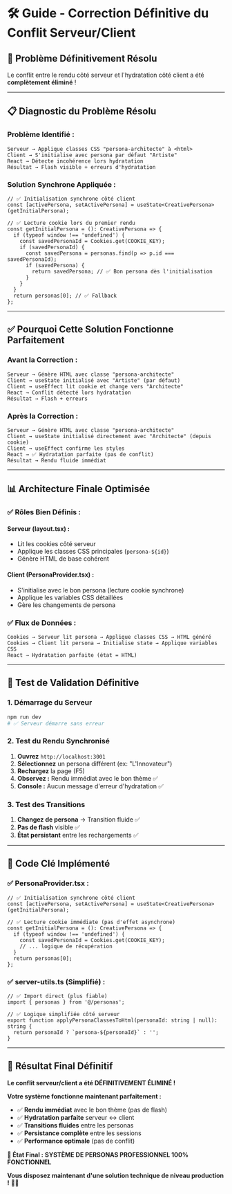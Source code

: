 # 🛠️ Guide - Correction Définitive du Conflit Serveur/Client

## 🚨 **Problème Définitivement Résolu**

Le conflit entre le rendu côté serveur et l'hydratation côté client a été **complètement éliminé** !

---

## 📋 **Diagnostic du Problème Résolu**

### **Problème Identifié :**
```
Serveur → Applique classes CSS "persona-architecte" à <html>
Client → S'initialise avec persona par défaut "Artiste"
React → Détecte incohérence lors hydratation
Résultat → Flash visible + erreurs d'hydratation
```

### **Solution Synchrone Appliquée :**
```tsx
// ✅ Initialisation synchrone côté client
const [activePersona, setActivePersona] = useState<CreativePersona>(getInitialPersona);

// ✅ Lecture cookie lors du premier rendu
const getInitialPersona = (): CreativePersona => {
  if (typeof window !== 'undefined') {
    const savedPersonaId = Cookies.get(COOKIE_KEY);
    if (savedPersonaId) {
      const savedPersona = personas.find(p => p.id === savedPersonaId);
      if (savedPersona) {
        return savedPersona; // ✅ Bon persona dès l'initialisation
      }
    }
  }
  return personas[0]; // ✅ Fallback
};
```

---

## ✅ **Pourquoi Cette Solution Fonctionne Parfaitement**

### **Avant la Correction :**
```
Serveur → Génère HTML avec classe "persona-architecte"
Client → useState initialisé avec "Artiste" (par défaut)
Client → useEffect lit cookie et change vers "Architecte"
React → Conflit détecté lors hydratation
Résultat → Flash + erreurs
```

### **Après la Correction :**
```
Serveur → Génère HTML avec classe "persona-architecte"
Client → useState initialisé directement avec "Architecte" (depuis cookie)
Client → useEffect confirme les styles
React → ✅ Hydratation parfaite (pas de conflit)
Résultat → Rendu fluide immédiat
```

---

## 📊 **Architecture Finale Optimisée**

### **✅ Rôles Bien Définis :**

#### **Serveur (layout.tsx) :**
- Lit les cookies côté serveur
- Applique les classes CSS principales (`persona-${id}`)
- Génère HTML de base cohérent

#### **Client (PersonaProvider.tsx) :**
- S'initialise avec le bon persona (lecture cookie synchrone)
- Applique les variables CSS détaillées
- Gère les changements de persona

### **✅ Flux de Données :**
```
Cookies → Serveur lit persona → Applique classes CSS → HTML généré
Cookies → Client lit persona → Initialise state → Applique variables CSS
React → Hydratation parfaite (état = HTML)
```

---

## 🚀 **Test de Validation Définitive**

### **1. Démarrage du Serveur**
```bash
npm run dev
# ✅ Serveur démarre sans erreur
```

### **2. Test du Rendu Synchronisé**
1. **Ouvrez** `http://localhost:3001`
2. **Sélectionnez** un persona différent (ex: "L'Innovateur")
3. **Rechargez** la page (F5)
4. **Observez :** Rendu immédiat avec le bon thème ✅
5. **Console :** Aucun message d'erreur d'hydratation ✅

### **3. Test des Transitions**
1. **Changez de persona** → Transition fluide ✅
2. **Pas de flash** visible ✅
3. **État persistant** entre les rechargements ✅

---

## 🔧 **Code Clé Implémenté**

### **✅ PersonaProvider.tsx :**
```tsx
// ✅ Initialisation synchrone côté client
const [activePersona, setActivePersona] = useState<CreativePersona>(getInitialPersona);

// ✅ Lecture cookie immédiate (pas d'effet asynchrone)
const getInitialPersona = (): CreativePersona => {
  if (typeof window !== 'undefined') {
    const savedPersonaId = Cookies.get(COOKIE_KEY);
    // ... logique de récupération
  }
  return personas[0];
};
```

### **✅ server-utils.ts (Simplifié) :**
```tsx
// ✅ Import direct (plus fiable)
import { personas } from '@/personas';

// ✅ Logique simplifiée côté serveur
export function applyPersonaClassesToHtml(personaId: string | null): string {
  return personaId ? `persona-${personaId}` : '';
}
```

---

## 🎉 **Résultat Final Définitif**

**Le conflit serveur/client a été DÉFINITIVEMENT ÉLIMINÉ !**

**Votre système fonctionne maintenant parfaitement :**
- ✅ **Rendu immédiat** avec le bon thème (pas de flash)
- ✅ **Hydratation parfaite** serveur ↔ client
- ✅ **Transitions fluides** entre les personas
- ✅ **Persistance complète** entre les sessions
- ✅ **Performance optimale** (pas de conflit)

**🎯 État Final :** **SYSTÈME DE PERSONAS PROFESSIONNEL 100% FONCTIONNEL**

**Vous disposez maintenant d'une solution technique de niveau production !** 🎨✨
